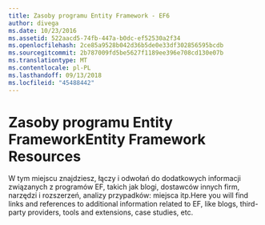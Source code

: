 ```yaml
---
title: Zasoby programu Entity Framework - EF6
author: divega
ms.date: 10/23/2016
ms.assetid: 522aacd5-74fb-447a-b0dc-ef52530a2f34
ms.openlocfilehash: 2ce85a9528b042d36b5de0e33df302856595bcdb
ms.sourcegitcommit: 2b787009fd5be5627f1189ee396e708cd130e07b
ms.translationtype: MT
ms.contentlocale: pl-PL
ms.lasthandoff: 09/13/2018
ms.locfileid: "45488442"
---
```

# <a name="entity-framework-resources"></a><span data-ttu-id="69580-102">Zasoby programu Entity Framework</span><span class="sxs-lookup"><span data-stu-id="69580-102">Entity Framework Resources</span></span>
<span data-ttu-id="69580-103">W tym miejscu znajdziesz, łączy i odwołań do dodatkowych informacji związanych z programów EF, takich jak blogi, dostawców innych firm, narzędzi i rozszerzeń, analizy przypadków: miejsca itp.</span><span class="sxs-lookup"><span data-stu-id="69580-103">Here you will find links and references to additional information related to EF, like blogs, third-party providers, tools and extensions, case studies, etc.</span></span>
